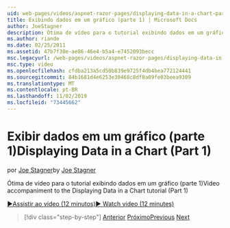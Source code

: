```yaml
---
uid: web-pages/videos/aspnet-razor-pages/displaying-data-in-a-chart-part-1
title: Exibindo dados em um gráfico (parte 1) | Microsoft Docs
author: JoeStagner
description: Ótima de vídeo para o tutorial exibindo dados em um gráfico (parte 1)
ms.author: riande
ms.date: 02/25/2011
ms.assetid: 47b7f30e-ae86-46e4-b5a4-e7452093becc
msc.legacyurl: /web-pages/videos/aspnet-razor-pages/displaying-data-in-a-chart-part-1
msc.type: video
ms.openlocfilehash: cfdba213a5cd50b839e9725f4db4bea772124441
ms.sourcegitcommit: 84b1681d4e6253e30468c8df8a09fe03beea9309
ms.translationtype: MT
ms.contentlocale: pt-BR
ms.lasthandoff: 11/02/2019
ms.locfileid: "73445662"
---
```

# <a name="displaying-data-in-a-chart-part-1"></a><span data-ttu-id="e7da3-103">Exibir dados em um gráfico (parte 1)</span><span class="sxs-lookup"><span data-stu-id="e7da3-103">Displaying Data in a Chart (Part 1)</span></span>

<span data-ttu-id="e7da3-104">por [Joe Stagner](https://github.com/JoeStagner)</span><span class="sxs-lookup"><span data-stu-id="e7da3-104">by [Joe Stagner](https://github.com/JoeStagner)</span></span>

<span data-ttu-id="e7da3-105">Ótima de vídeo para o tutorial exibindo dados em um gráfico (parte 1)</span><span class="sxs-lookup"><span data-stu-id="e7da3-105">Video accompaniment to the Displaying Data in a Chart tutorial (Part 1)</span></span>

<span data-ttu-id="e7da3-106">[&#9654;Assistir ao vídeo (12 minutos)](https://channel9.msdn.com/Blogs/ASP-NET-Site-Videos/displaying-data-in-a-chart-(part-1))</span><span class="sxs-lookup"><span data-stu-id="e7da3-106">[&#9654; Watch video (12 minutes)](https://channel9.msdn.com/Blogs/ASP-NET-Site-Videos/displaying-data-in-a-chart-(part-1))</span></span>

> [!div class="step-by-step"]
> <span data-ttu-id="e7da3-107">[Anterior](displaying-data-in-a-grid.md)
> [Próximo](displaying-data-in-a-chart-part-2.md)</span><span class="sxs-lookup"><span data-stu-id="e7da3-107">[Previous](displaying-data-in-a-grid.md)
[Next](displaying-data-in-a-chart-part-2.md)</span></span>
